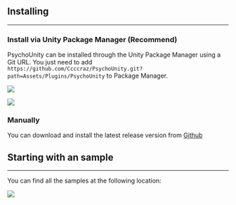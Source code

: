 ## Installing

<hr />

### Install via Unity Package Manager (Recommend)

PsychoUnity can be installed through the Unity Package Manager using a Git URL. You just need to add `https://github.com/Ccccraz/PsychoUnity.git?path=Assets/Plugins/PsychoUnity` to Package Manager.

![](https://i.imgur.com/cV3iog6.png)

![](https://i.imgur.com/CdFeHnW.png)

### Manually

You can download and install the latest release version from [Github](https://github.com/Ccccraz/PsychoUnity/releases)


## Starting with an sample

<hr />

You can find all the samples at the following location:

![](https://i.imgur.com/bTVLVxK.png)
